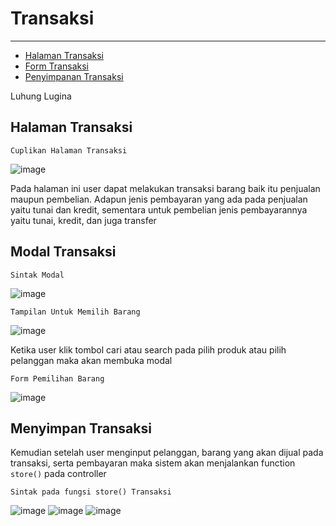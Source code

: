 # Transaksi

---

- [Halaman Transaksi](#transaksi-penjualan)
- [Form Transaksi](#form-transaksi)
- [Penyimpanan Transaksi](#simpan-transaksi)

<larecipe-badge type="primary" circle icon="fa fa-user"></larecipe-badge>
<larecipe-badge type="success" rounded>Luhung Lugina</larecipe-badge>
<a name="transaksi-penjualan"></a>
## Halaman Transaksi
`Cuplikan Halaman Transaksi`

![image](/docs/images/transaksi.png)

Pada halaman ini user dapat melakukan transaksi barang baik itu penjualan maupun pembelian. Adapun jenis pembayaran yang ada pada penjualan yaitu tunai dan kredit, sementara untuk pembelian jenis pembayarannya yaitu tunai, kredit, dan juga transfer

<a name="form-transaksi"></a>
## Modal Transaksi
`Sintak Modal`

![image](/docs/images/modal-transaksi.png)

`Tampilan Untuk Memilih Barang`

![image](/docs/images/select-barang.png)

Ketika user klik tombol cari atau search pada pilih produk atau pilih pelanggan maka akan membuka modal 
&nbsp;

`Form Pemilihan Barang`

![image](/docs/images/modal-open-transaksi.png)


<a name="simpan-transaksi"></a>
## Menyimpan Transaksi  

Kemudian setelah user menginput pelanggan, barang yang akan dijual pada transaksi, serta pembayaran maka sistem akan menjalankan function `store()` pada controller

`Sintak pada fungsi store() Transaksi`

![image](/docs/images/store-transaksi-1.png)
![image](/docs/images/store-transaksi-2.png)
![image](/docs/images/store-transaksi-3.png)


